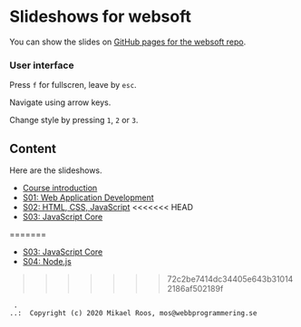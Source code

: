 # Slideshows for websoft

You can show the slides on [GitHub pages for the websoft repo](https://webbprogrammering.github.io/websoft/slides).



### User interface 

Press `f` for fullscren, leave by `esc`.

Navigate using arrow keys.

Change style by pressing `1`, `2` or `3`.



## Content

Here are the slideshows.

* [Course introduction](s00-01-course_introduction)
* [S01: Web Application Development](s01-01-web_application_development)
* [S02: HTML, CSS, JavaScript](s02-01-HTML-CSS-JavaScript)
<<<<<<< HEAD
* [S03: JavaScript Core](s03-01-JavaScript-core)

<!--
* [S03: JavaScript DOM](s03-02-JavaScript-DOM)
* [S03: JavaScript Fetch](s03-03-JavaScript-fetch)
-->

<!--
* [S02: JavaScript](s02-03-JavaScript)
* [S03: JavaScript and Document Object Model (DOM)](s03-01-JavaScript_and_DOM)
* [S03: JavaScript and Fetch (AJAX)](s03-02-JavaScript_and_Fetch)
-->
=======
* [S03: JavaScript Core](s03-01-JavaScript_core)
* [S04: Node.js](s04-01-Nodejs)

>>>>>>> 72c2be7414dc34405e643b310142186af502189f


```
 .
..:  Copyright (c) 2020 Mikael Roos, mos@webbprogrammering.se
```
